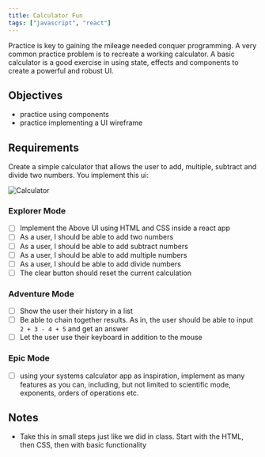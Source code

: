 ```yaml
---
title: Calculator Fun
tags: ["javascript", "react"]
---
```


Practice is key to gaining the mileage needed conquer programming. A very common
practice problem is to recreate a working calculator. A basic calculator is a
good exercise in using state, effects and components to create a powerful and
robust UI.

## Objectives

- practice using components
- practice implementing a UI wireframe

## Requirements

Create a simple calculator that allows the user to add, multiple, subtract and
divide two numbers. You implement this ui:

![Calculator](https://daveceddia.com/images/calculator@2x.png)

### Explorer Mode

- [ ] Implement the Above UI using HTML and CSS inside a react app
- [ ] As a user, I should be able to add two numbers
- [ ] As a user, I should be able to add subtract numbers
- [ ] As a user, I should be able to add multiple numbers
- [ ] As a user, I should be able to add divide numbers
- [ ] The clear button should reset the current calculation

### Adventure Mode

- [ ] Show the user their history in a list
- [ ] Be able to chain together results. As in, the user should be able to input
      `2 + 3 - 4 + 5` and get an answer
- [ ] Let the user use their keyboard in addition to the mouse

### Epic Mode

- [ ] using your systems calculator app as inspiration, implement as many
      features as you can, including, but not limited to scientific mode,
      exponents, orders of operations etc.

## Notes

- Take this in small steps just like we did in class. Start with the HTML, then
  CSS, then with basic functionality
